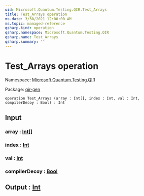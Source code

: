 ```yaml
---
uid: Microsoft.Quantum.Testing.QIR.Test_Arrays
title: Test_Arrays operation
ms.date: 3/30/2021 12:00:00 AM
ms.topic: managed-reference
qsharp.kind: operation
qsharp.namespace: Microsoft.Quantum.Testing.QIR
qsharp.name: Test_Arrays
qsharp.summary: ''
---
```


# Test_Arrays operation

Namespace: [Microsoft.Quantum.Testing.QIR](xref:Microsoft.Quantum.Testing.QIR)

Package: [qir-gen](https://nuget.org/packages/qir-gen)




```qsharp
operation Test_Arrays (array : Int[], index : Int, val : Int, compilerDecoy : Bool) : Int
```


## Input

### array : [Int](xref:microsoft.quantum.lang-ref.int)[]




### index : [Int](xref:microsoft.quantum.lang-ref.int)




### val : [Int](xref:microsoft.quantum.lang-ref.int)




### compilerDecoy : [Bool](xref:microsoft.quantum.lang-ref.bool)





## Output : [Int](xref:microsoft.quantum.lang-ref.int)

